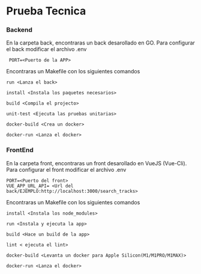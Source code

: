 # Prueba Tecnica


### Backend

En la carpeta back, encontraras un back desarollado en GO. Para configurar el back modificar el archivo .env
```
 PORT=<Puerto de la APP>
```
 Encontraras un Makefile con los siguientes comandos
```
run <Lanza el back>

install <Instala los paquetes necesarios>

build <Compila el projecto>

unit-test <Ejecuta las pruebas unitarias>

docker-build <Crea un docker>

docker-run <Lanza el docker>
```

### FrontEnd
En la carpeta front, encontraras un front desarollado en VueJS (Vue-Cli). Para configurar el front modificar el archivo .env

```
PORT=<Puerto del front>
VUE_APP_URL_API= <Url del back/EJEMPLO:http://localhost:3000/search_tracks>
```
 Encontraras un Makefile con los siguientes comandos
```
install <Instala los node_modules>

run <Instala y ejecuta la app>

build <Hace un build de la app>

lint < ejecuta el lint>

docker-build <Levanta un docker para Apple Silicon(M1/M1PRO/M1MAX)>

docker-run <Lanza el docker>
```